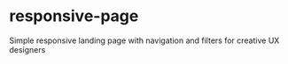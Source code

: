 # responsive-page
Simple responsive landing page with navigation and filters for creative UX designers
